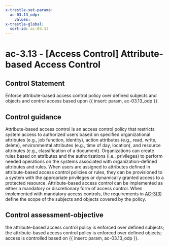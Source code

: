 ```yaml
---
x-trestle-set-params:
  ac-03.13_odp:
    values:
x-trestle-global:
  sort-id: ac-03.13
---
```


# ac-3.13 - \[Access Control\] Attribute-based Access Control

## Control Statement

Enforce attribute-based access control policy over defined subjects and objects and control access based upon {{ insert: param, ac-03.13_odp }}.

## Control guidance

Attribute-based access control is an access control policy that restricts system access to authorized users based on specified organizational attributes (e.g., job function, identity), action attributes (e.g., read, write, delete), environmental attributes (e.g., time of day, location), and resource attributes (e.g., classification of a document). Organizations can create rules based on attributes and the authorizations (i.e., privileges) to perform needed operations on the systems associated with organization-defined attributes and rules. When users are assigned to attributes defined in attribute-based access control policies or rules, they can be provisioned to a system with the appropriate privileges or dynamically granted access to a protected resource. Attribute-based access control can be implemented as either a mandatory or discretionary form of access control. When implemented with mandatory access controls, the requirements in [AC-3(3)](#ac-3.3) define the scope of the subjects and objects covered by the policy.

## Control assessment-objective

the attribute-based access control policy is enforced over defined subjects;
the attribute-based access control policy is enforced over defined objects;
access is controlled based on {{ insert: param, ac-03.13_odp }}.
